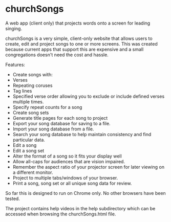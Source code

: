 # churchSongs
A web app (client only) that projects words onto a screen for leading singing.

churchSongs is a very simple, client-only website that allows users to create, edit and project songs to one or more screens.
This was created because current apps that support this are expensive and a small congregations doesn't need the cost and hassle.

Features:
- Create songs with:
-   Verses
-   Repeating coruses
-   Tag lines
-   Specified verse order allowing you to exclude or include defined verses multiple times.
-   Specify repeat counts for a song
- Create song sets
- Generate title pages for each song to project
- Export your song database for saving to a file.
- Import your song database from a file.
- Search your song database to help maintain consistency and find particular data.
- Edit a song
- Edit a song set
- Alter the format of a song so it fits your display well
- Allow all-caps for audiences that are vision impaired.
- Remember the aspect ratio of your projector screen for later viewing on a different monitor.
- Project to multiple tabs/windows of your browser.
- Print a song, song set or all unique song data for review.

So far this is designed to run on Chrome only.  No other browsers have been tested.

The project contains help videos in the help subdirectory which can be accessed when browsing the churchSongs.html file.

